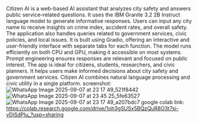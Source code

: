 Citizen AI is a web-based AI assistant that analyzes city safety and answers public service–related questions.
It uses the IBM Granite 3.2 2B Instruct language model to generate informative responses.
Users can input any city name to receive insights on crime index, accident rates, and overall safety.
The application also handles queries related to government services, civic policies, and local issues.
It is built using Gradio, offering an interactive and user-friendly interface with separate tabs for each function.
The model runs efficiently on both CPU and GPU, making it accessible on most systems.
Prompt engineering ensures responses are relevant and focused on public interest.
The app is ideal for citizens, students, researchers, and civic planners.
It helps users make informed decisions about city safety and government services.
Citizen AI combines natural language processing and civic utility in a single platform.
screenshot:
![WhatsApp Image 2025-09-07 at 23 17 49_521f8442](https://github.com/user-attachments/assets/3a5b1a20-33ef-4e61-84a3-7f1b25500b91)
![WhatsApp Image 2025-09-07 at 23 45 25_5fe63527](https://github.com/user-attachments/assets/2b837d35-551a-4b46-94b8-f82cbb355a44)
![WhatsApp Image 2025-09-07 at 23 17 49_a207bdc7](https://github.com/user-attachments/assets/21042337-d425-40f5-bf94-bf1d91528c79)
google colab link:
https://colab.research.google.com/drive/1oh3gSUSx5BQzQuR8O3t7si-vDjSdPIu_?usp=sharing
